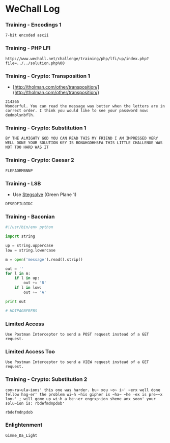 # WeChall Log

### Training - Encodings 1

```
7-bit encoded ascii
```

### Training - PHP LFI

```
http://www.wechall.net/challenge/training/php/lfi/up/index.php?file=../../solution.php%00
```

### Training - Crypto: Transposition 1

* [http://tholman.com/other/transposition/](http://tholman.com/other/transposition/)

```
214365
Wonderful. You can read the message	way	better when	the	letters	are	in correct order. I	think you would	like to	see	your password now:	dedmblsnbflh.

```

### Training - Crypto: Substitution 1

```
BY THE ALMIGHTY GOD YOU CAN READ THIS MY FRIEND I AM IMPRESSED VERY WELL DONE YOUR SOLUTION KEY IS BONAHGDHHSFA THIS LITTLE CHALLENGE WAS NOT TOO HARD WAS IT
```

### Training - Crypto: Caesar 2

```
FLEFAORMBNNP
```

### Training - LSB

* Use [Stegsolve](https://github.com/zardus/ctf-tools) (Green Plane 1)

```
DFSEDFILDIDC
```

### Training - Baconian

```python
#!/usr/bin/env python

import string

up = string.uppercase
low = string.lowercase

m = open('message').read().strip()

out = ''
for l in m:
    if l in up:
        out += 'B'
    if l in low:
        out += 'A'

print out

# HDIPAGNFBFBS
```

### Limited Access

```
Use Postman Interceptor to send a POST request instead of a GET request.
```

### Limited Access Too

```
Use Postman Interceptor to send a VIEW request instead of a GET request.
```

### Training - Crypto: Substitution 2

```
con~ra~ula~ions' this one was harder. bu~ xou ~o~ i~' ~erx well done fellow hag-er' the problem wi~h ~his gipher is ~ha~ ~he -ex is pre~~x lon~' ; will gome up wi~h a be~~er engrxp~ion sheme anx soon' your solu~ion is: rbdefmdnpdob'

rbdefmdnpdob
```

### Enlightenment

```
Gimme_Da_Light
```

###